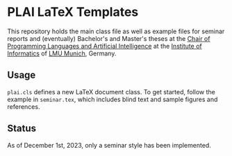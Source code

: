 # PLAI LaTeX Templates

This repository holds the main class file as well as example files for seminar reports and (eventually) Bachelor's and Master's theses at the [Chair of Programming Languages and Artificial Intelligence](https://plai.ifi.lmu.de) at the [Institute of Informatics](https://www.ifi.lmu.de) of [LMU Munich](https://www.lmu.de), Germany.

## Usage

`plai.cls` defines a new LaTeX document class. To get started, follow the example in `seminar.tex`, which includes blind text and sample figures and references.

## Status

As of December 1st, 2023, only a seminar style has been implemented.